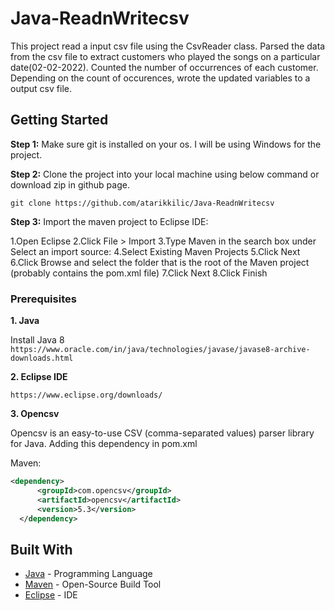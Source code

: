 # Java-ReadnWritecsv

This project read a input csv file using the CsvReader class. Parsed the data from the csv file to extract customers who played the songs on a particular date(02-02-2022).
Counted the number of occurrences of each customer. Depending on the count of occurences, wrote the updated variables to a output csv file.

## Getting Started

**Step 1:** Make sure git is installed on your os. I will be using Windows for the project.

**Step 2:** Clone the project into your local machine using below command or download zip in github page.

```git clone https://github.com/atarikkilic/Java-ReadnWritecsv```

**Step 3:** Import the maven project to Eclipse IDE:

1.Open Eclipse
2.Click File > Import
3.Type Maven in the search box under Select an import source:
4.Select Existing Maven Projects
5.Click Next
6.Click Browse and select the folder that is the root of the Maven project (probably contains the pom.xml file)
7.Click Next
8.Click Finish

### Prerequisites

**1. Java**

Install Java 8
```https://www.oracle.com/in/java/technologies/javase/javase8-archive-downloads.html```

**2. Eclipse IDE**

```https://www.eclipse.org/downloads/```

**3. Opencsv**

Opencsv is an easy-to-use CSV (comma-separated values) parser library for Java. Adding this dependency in pom.xml 

Maven:
```xml
<dependency>
      <groupId>com.opencsv</groupId>
      <artifactId>opencsv</artifactId>
      <version>5.3</version>
  </dependency>
```



## Built With

* [Java](https://www.java.com/en/download/) - Programming Language
* [Maven](https://maven.apache.org/index.html) - Open-Source Build Tool
* [Eclipse](https://www.eclipse.org/) - IDE
